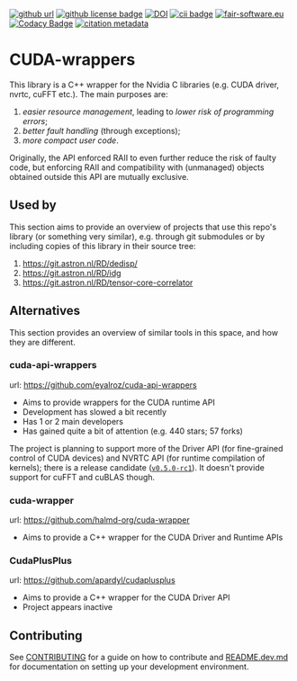[![github url](https://img.shields.io/badge/github-url-000.svg?logo=github&labelColor=gray&color=blue)](https://github.com/nlesc-recruit/CUDA-wrappers)
[![github license badge](https://img.shields.io/github/license/nlesc-recruit/CUDA-wrappers)](https://github.com/nlesc-recruit/CUDA-wrappers)
[![DOI](https://zenodo.org/badge/424944643.svg)](https://zenodo.org/badge/latestdoi/424944643)
[![cii badge](https://bestpractices.coreinfrastructure.org/projects/5686/badge)](https://bestpractices.coreinfrastructure.org/projects/5686)
[![fair-software.eu](https://img.shields.io/badge/fair--software.eu-%E2%97%8F%20%20%E2%97%8F%20%20%E2%97%8B%20%20%E2%97%8F%20%20%E2%97%8F-orange)](https://fair-software.eu)
[![Codacy Badge](https://app.codacy.com/project/badge/Grade/bfda629ae58147fd8574a02d0b6f3118)](https://www.codacy.com/gh/nlesc-recruit/CUDA-wrappers/dashboard?utm_source=github.com&amp;utm_medium=referral&amp;utm_content=nlesc-recruit/CUDA-wrappers&amp;utm_campaign=Badge_Grade)
[![citation metadata](https://github.com/nlesc-recruit/CUDA-wrappers/actions/workflows/cffconvert.yml/badge.svg)](https://github.com/nlesc-recruit/CUDA-wrappers/actions/workflows/cffconvert.yml)

# CUDA-wrappers

This library is a C++ wrapper for the Nvidia C libraries (e.g. CUDA driver, nvrtc, cuFFT etc.). The main purposes are:

1. _easier resource management_, leading to _lower risk of programming errors_;
2. _better fault handling_ (through exceptions);
3. _more compact user code_.

Originally, the API enforced RAII to even further reduce the risk of faulty code, but enforcing RAII and compatibility with (unmanaged) objects obtained outside this API are mutually exclusive.

## Used by

This section aims to provide an overview of projects that use this repo's library (or something very similar), e.g. through git submodules or by including copies of this library in their source tree:

1. https://git.astron.nl/RD/dedisp/
1. https://git.astron.nl/RD/idg
1. https://git.astron.nl/RD/tensor-core-correlator

## Alternatives

This section provides an overview of similar tools in this space, and how they are different.

### cuda-api-wrappers

url: https://github.com/eyalroz/cuda-api-wrappers

- Aims to provide wrappers for the CUDA runtime API
- Development has slowed a bit recently
- Has 1 or 2 main developers
- Has gained quite a bit of attention (e.g. 440 stars; 57 forks)

The project is planning to support more of the Driver API (for fine-grained control of CUDA devices) and NVRTC API (for runtime compilation of kernels); there is a release candidate ([`v0.5.0-rc1`](https://github.com/eyalroz/cuda-api-wrappers/tree/v0.5.0-rc1)). It doesn't provide support for cuFFT and cuBLAS though.

### cuda-wrapper

url: https://github.com/halmd-org/cuda-wrapper

- Aims to provide a C++ wrapper for the CUDA Driver and Runtime APIs

### CudaPlusPlus

url: https://github.com/apardyl/cudaplusplus

- Aims to provide a C++ wrapper for the CUDA Driver API
- Project appears inactive

## Contributing

See [CONTRIBUTING](CONTRIBUTING.md) for a guide on how to contribute and [README.dev.md](README.dev.md) for documentation on setting up your development environment.
